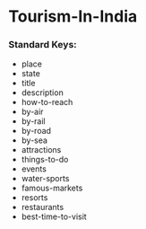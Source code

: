 # Tourism-In-India

### Standard Keys:
* place 
* state 
* title 
* description
* how-to-reach 
* by-air 
* by-rail
* by-road
* by-sea
* attractions 
* things-to-do
* events
* water-sports
* famous-markets
* resorts 
* restaurants
* best-time-to-visit
